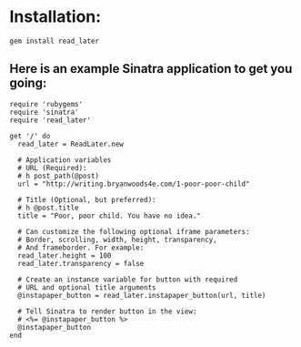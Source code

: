 Installation:
=============
    gem install read_later

Here is an example Sinatra application to get you going:
--------------------------------------------------------

    require 'rubygems'
    require 'sinatra'
    require 'read_later'

    get '/' do
      read_later = ReadLater.new

      # Application variables
      # URL (Required):
      # h post_path(@post)
      url = "http://writing.bryanwoods4e.com/1-poor-poor-child"

      # Title (Optional, but preferred):
      # h @post.title
      title = "Poor, poor child. You have no idea."

      # Can customize the following optional iframe parameters:
      # Border, scrolling, width, height, transparency,
      # And frameborder. For example:
      read_later.height = 100
      read_later.transparency = false

      # Create an instance variable for button with required
      # URL and optional title arguments 
      @instapaper_button = read_later.instapaper_button(url, title)

      # Tell Sinatra to render button in the view:
      # <%= @instapaper_button %>
      @instapaper_button
    end
